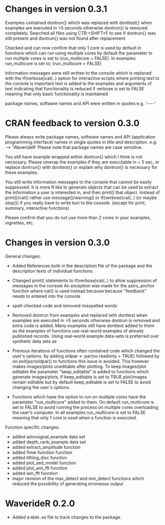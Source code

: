 # Changes in version 0.3.1


Examples contained dontrun{} which was replaced with donttest{} when examples are executed in >5 seconds
otherwise dontrun{} is removed completely. Searched all files using CTR:+SHIFT+F to see if dontrun{} was still
present and dontrun{} was not found after replacement

Checked and can now confirm that only 1 core is used by default in functions which can run
using multiple cores by default the parameter to run multiple cores is set to (run_multicore = FALSE).
In examples run_multicore is set to; (run_multicore = FALSE)

Information messages were still written to the console which is replaced with the if(verbose)cat(..) option
for interactive scripts where printing text to the console is important text is added to the examples and 
arguments of text indicating that functionality is reduced if verbose is set to FALSE meaning that only basic functionality is
maintained

package names, software names and API were written in quotes e.g. '----'

# CRAN feedback to version 0.3.0

Please always write package names, software names and API (application 
programming interface) names in single quotes in title and description. 
e.g: --> 'WaverideR'
Please note that package names are case sensitive.

You still have example wrapped within dontrun{} which I think is not 
necessary.
Please unwrap the examples if they are executable in < 5 sec, or replace 
dontrun{} with donttest{} or explain why dontrun{} is necessary for 
these examples.

You still write information messages to the console that cannot be 
easily suppressed. It is more R like to generate objects that can be 
used to extract the information a user is interested in, and then 
print() that object.
Instead of print()/cat() rather use message()/warning()  or 
if(verbose)cat(..) (or maybe stop()) if you really have to write text to 
the console.
(except for print, summary, interactive functions)

Please confirm that you do not use more than 2 cores in your examples, 
vignettes, etc.


# Changes in version 0.3.0

General changes: 

* Added References both in the description file of the package and the description texts of individual functions.

* Changed print() statements to if(verbose)cat(..) to allow suppression of messages in the console
An exception was made for the astro_anchor function where cat() is used instead because because "feedback" needs
to entered into the console

* spell-checked code and removed misspelled words 

* Removed dontrun from examples and replaced with donttest when examples are executed in >5 seconds
otherwise dontrun is removed and extra code is added. Many examples still have donttest added to them as the examples of functions use real-world examples of already published records. Using real-world example data-sets is preferred over synthetic data sets as  

* Previous iterations of functions often contained code which changed the user's options. by adding oldpar <- par(no.readonly = TRUE) followed by  on.exit(par(oldpar)) to functions this issue is avoided. 
This however makes images/plots uneditable after plotting. To keep images/plot editable the parameter "keep_editable" is added to functions which generate images/plots, If keep_editable is set to TRUE plot/images remain editable but by default keep_editable is set to FALSE to avoid changing the user's options.

* Functions which  have the option to run on  multiple cores have the parameter "run_multicore" added to them. On default run_multicore is set to FALSE to avoid running the process on multiple cores overloading the user's computer. In all examples run_multicore is set to FALSE meaning that only 1 core is used when a function is executed. 

Function specific changes:

* added astrosignal_example data set
* added depth_rank_example data set 
* added extract_amplitude function 
* added flmw function function
* added lithlog_disc function
* added plot_sed_model function
* added plot_win_fft function
* added win_fft  function
* major revision of the max_detect and min_detect functions which reduced the possibility of generating erroneous output 



# WaverideR 0.2.0

* Added a `NEWS.md` file to track changes to the package.
